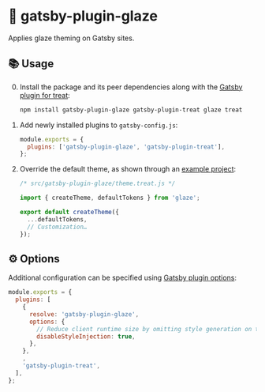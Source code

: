 # 🍩 gatsby-plugin-glaze

Applies glaze theming on Gatsby sites.

## 📚 Usage

0. Install the package and its peer dependencies along with the [Gatsby plugin for treat][]:

   ```sh
   npm install gatsby-plugin-glaze gatsby-plugin-treat glaze treat
   ```

1. Add newly installed plugins to `gatsby-config.js`:

   ```js
   module.exports = {
     plugins: ['gatsby-plugin-glaze', 'gatsby-plugin-treat'],
   };
   ```

2. Override the default theme, as shown through an [example project][]:

   ```js
   /* src/gatsby-plugin-glaze/theme.treat.js */

   import { createTheme, defaultTokens } from 'glaze';

   export default createTheme({
     ...defaultTokens,
     // Customization…
   });
   ```

## ⚙️ Options

Additional configuration can be specified using [Gatsby plugin options][]:

```js
module.exports = {
  plugins: [
    {
      resolve: 'gatsby-plugin-glaze',
      options: {
        // Reduce client runtime size by omitting style generation on the fly
        disableStyleInjection: true,
      },
    },
    ,
    'gatsby-plugin-treat',
  ],
};
```

[gatsby plugin for treat]: https://www.npmjs.com/package/gatsby-plugin-treat
[example project]: https://github.com/kripod/glaze/tree/master/packages/example-gatsby
[gatsby plugin options]: https://www.gatsbyjs.org/docs/configuring-usage-with-plugin-options/

